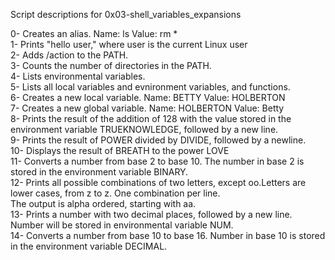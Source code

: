 Script descriptions for 0x03-shell_variables_expansions

0- Creates an alias. Name: ls Value: rm * \
1- Prints "hello user," where user is the current Linux user\
2- Adds /action to the PATH.\
3- Counts the number of directories in the PATH.\
4- Lists environmental variables.\
5- Lists all local variables and evnironment variables, and functions.\
6- Creates a new local variable. Name: BETTY Value: HOLBERTON\
7- Creates a new global variable. Name: HOLBERTON Value: Betty\
8- Prints the result of the addition of 128 with the value stored in the environment variable TRUEKNOWLEDGE, followed by a new line.\
9- Prints the result of POWER divided by DIVIDE, followed by a newline.\
10- Displays the result of BREATH to the power LOVE\
11- Converts a number from base 2 to base 10. The number in base 2 is stored in the environment variable BINARY.\
12- Prints all possible combinations of two letters, except oo.Letters are lower cases, from z to z. One combination per line.\
The output is alpha ordered, starting with aa.\
13- Prints a number with two decimal places, followed by a new line.\
Number will be stored in environmental variable NUM.\
14- Converts a number from base 10 to base 16. Number in base 10 is stored in the environment variable DECIMAL.
